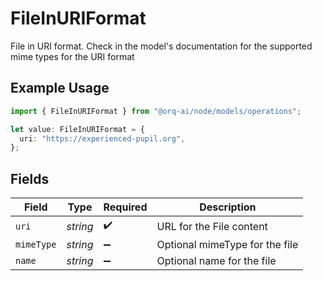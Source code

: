 # FileInURIFormat

File in URI format. Check in the model's documentation for the supported mime types for the URI format

## Example Usage

```typescript
import { FileInURIFormat } from "@orq-ai/node/models/operations";

let value: FileInURIFormat = {
  uri: "https://experienced-pupil.org",
};
```

## Fields

| Field                          | Type                           | Required                       | Description                    |
| ------------------------------ | ------------------------------ | ------------------------------ | ------------------------------ |
| `uri`                          | *string*                       | :heavy_check_mark:             | URL for the File content       |
| `mimeType`                     | *string*                       | :heavy_minus_sign:             | Optional mimeType for the file |
| `name`                         | *string*                       | :heavy_minus_sign:             | Optional name for the file     |